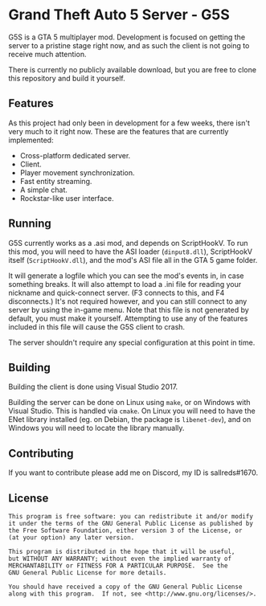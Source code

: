 # Grand Theft Auto 5 Server - G5S

G5S is a GTA 5 multiplayer mod. Development is focused on getting the server to a pristine stage right now,
and as such the client is not going to receive much attention.

There is currently no publicly available download, but you are free to clone this repository and build it
yourself.

## Features

As this project had only been in development for a few weeks, there isn't very much to it right now. These
are the features that are currently implemented:

* Cross-platform dedicated server.
* Client.
* Player movement synchronization.
* Fast entity streaming.
* A simple chat.
* Rockstar-like user interface.

## Running

G5S currently works as a .asi mod, and depends on ScriptHookV. To run this mod, you will need to have
the ASI loader (`dinput8.dll`), ScriptHookV itself (`ScriptHookV.dll`), and the mod's ASI file all in the
GTA 5 game folder.

It will generate a logfile which you can see the mod's events in, in case something breaks. It will also
attempt to load a .ini file for reading your nickname and quick-connect server. (F3 connects to this, and
F4 disconnects.) It's not required however, and you can still connect to any server by using the in-game
menu. Note that this file is not generated by default, you must make it yourself. Attempting to use any of
the features included in this file will cause the G5S client to crash.

The server shouldn't require any special configuration at this point in time.

## Building

Building the client is done using Visual Studio 2017.

Building the server can be done on Linux using `make`, or on Windows with Visual Studio. This is handled
via `cmake`. On Linux you will need to have the ENet library installed (eg. on Debian, the package is
`libenet-dev`), and on Windows you will need to locate the library manually.

## Contributing

If you want to contribute please add me on Discord, my ID is sallreds#1670.

## License

	This program is free software: you can redistribute it and/or modify
	it under the terms of the GNU General Public License as published by
	the Free Software Foundation, either version 3 of the License, or
	(at your option) any later version.

	This program is distributed in the hope that it will be useful,
	but WITHOUT ANY WARRANTY; without even the implied warranty of
	MERCHANTABILITY or FITNESS FOR A PARTICULAR PURPOSE.  See the
	GNU General Public License for more details.

	You should have received a copy of the GNU General Public License
	along with this program.  If not, see <http://www.gnu.org/licenses/>.
